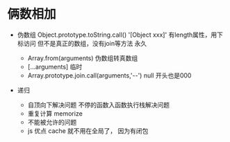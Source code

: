 # 俩数相加

- 伪数组
    Object.prototype.toString.call()  '[Object xxx]'
    有length属性，用下标访问 但不是真正的数组，没有join等方法
    永久
    - Array.from(arguments) 伪数组转真数组
    - [...arguments]
    临时
    - Array.prototype.join.call(arguments,'--')
    null 开头也是000

- 递归
    - 自顶向下解决问题
        不停的函数入函数执行栈解决问题
    - 重复计算
        memorize
    - 不能被允许的问题
    - js 优点
        cache 就不用在全局了， 因为有闭包